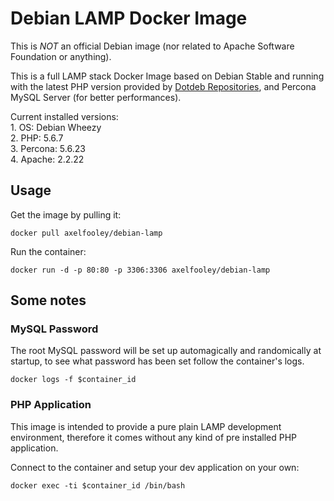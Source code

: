 # Debian LAMP Docker Image #

This is *NOT* an official Debian image (nor related to Apache Software Foundation or anything).

This is a full LAMP stack Docker Image based on Debian Stable and running with the latest PHP version provided by [Dotdeb Repositories](https://www.dotdeb.org/tag/php5/), and Percona MySQL Server (for better performances).

Current installed versions:  
    1.  OS: Debian Wheezy  
    2.  PHP: 5.6.7  
    3.  Percona: 5.6.23  
    4.  Apache: 2.2.22  

## Usage ##

Get the image by pulling it:

`docker pull axelfooley/debian-lamp`

Run the container:

`docker run -d -p 80:80 -p 3306:3306 axelfooley/debian-lamp`

## Some notes ##

### MySQL Password ###

The root MySQL password will be set up automagically and randomically at startup, to see what password has been set follow the container's logs.

`docker logs -f $container_id`

### PHP Application ###

This image is intended to provide a pure plain LAMP development environment, therefore it comes without any kind of pre installed PHP application.

Connect to the container and setup your dev application on your own:

`docker exec -ti $container_id /bin/bash`
